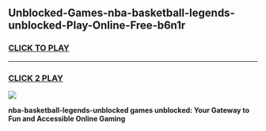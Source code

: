 
## Unblocked-Games-nba-basketball-legends-unblocked-Play-Online-Free-b6n1r
<h3>
<a href="https://premium76.site?title=nba-basketball-legends-unblocked&ref=26A">CLICK TO PLAY</a></h3>
<hr>

<h3>
<a href="https://premium76.site?title=nba-basketball-legends-unblocked&ref=26A">CLICK 2 PLAY</a>
  
</h3>

<a href="https://premium76.site?title=nba-basketball-legends-unblocked&ref=26A"><img src="https://clearcache.store/games.png"></a>


**nba-basketball-legends-unblocked games unblocked: Your Gateway to Fun and Accessible Online Gaming**
